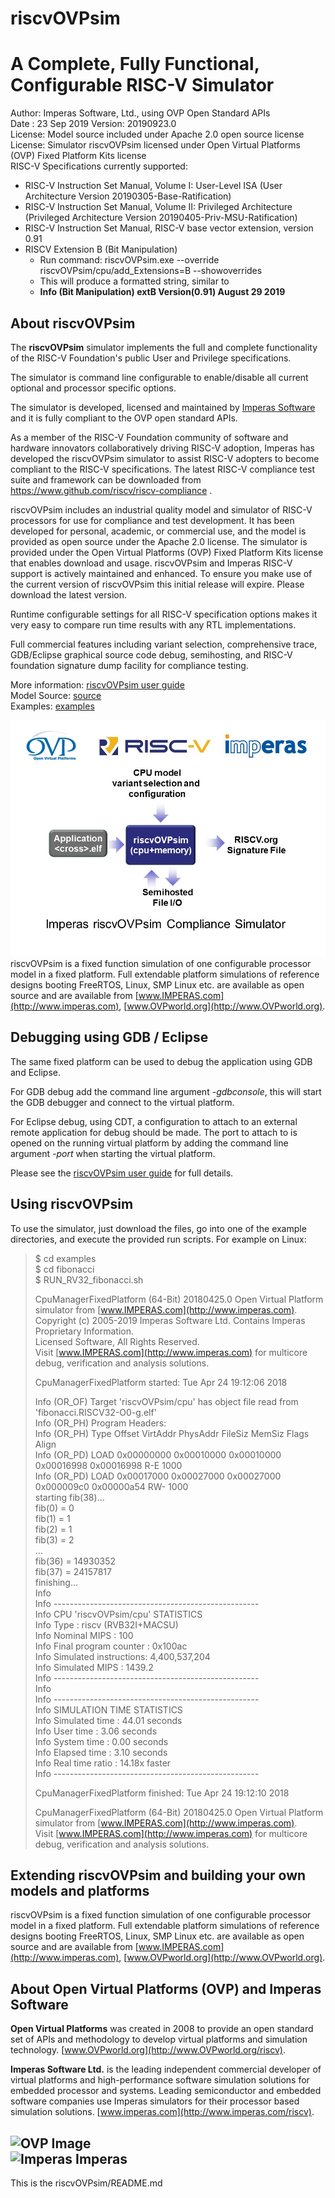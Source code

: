 riscvOVPsim
===
A Complete, Fully Functional, Configurable RISC-V Simulator
===

Author: Imperas Software, Ltd., using OVP Open Standard APIs  
Date   : 23 Sep 2019 
Version: 20190923.0  
License: Model source included under Apache 2.0 open source license  
License: Simulator riscvOVPsim licensed under Open Virtual Platforms (OVP) Fixed Platform Kits license  
RISC-V Specifications currently supported:
- RISC-V Instruction Set Manual, Volume I: User-Level ISA (User Architecture Version 20190305-Base-Ratification)
- RISC-V Instruction Set Manual, Volume II: Privileged Architecture (Privileged Architecture Version 20190405-Priv-MSU-Ratification)
- RISC-V Instruction Set Manual, RISC-V base vector extension, version 0.91
- RISCV Extension B (Bit Manipulation)
  - Run command: riscvOVPsim.exe --override riscvOVPsim/cpu/add_Extensions=B --showoverrides 
  - This will produce a formatted string, similar to
  - **Info (Bit Manipulation) extB Version(0.91) August 29 2019**
  
About riscvOVPsim
---
The **riscvOVPsim** simulator implements the full and complete functionality of the RISC-V Foundation's public User and Privilege specifications.  

The simulator is command line configurable to enable/disable all current optional and processor specific options. 

The simulator is developed, licensed and maintained by [Imperas Software](http://www.imperas.com/riscv) and it is fully compliant to the OVP open standard APIs. 

As a member of the RISC-V Foundation community of software and hardware innovators collaboratively driving RISC-V adoption, Imperas has developed the riscvOVPsim simulator to assist RISC-V adopters to become compliant to the RISC-V specifications. The latest RISC-V compliance test suite and framework can be downloaded from https://www.github.com/riscv/riscv-compliance . 

riscvOVPsim includes an industrial quality model and simulator of RISC-V processors for use for compliance and test development. It has been developed for personal, academic, or commercial use, and the model is provided as open source under the Apache 2.0 license. The simulator is provided under the  Open Virtual Platforms (OVP) Fixed Platform Kits license that enables download and usage. riscvOVPsim and Imperas RISC-V support is actively maintained and enhanced. To ensure you make use of the current version of riscvOVPsim this initial release will expire. Please download the latest version.

Runtime configurable settings for all RISC-V specification options makes it very easy to compare run time results with any RTL implementations.

Full commercial features including variant selection, comprehensive trace, GDB/Eclipse graphical source code debug, semihosting, and RISC-V foundation signature dump facility for compliance testing.

More information: [riscvOVPsim user guide](doc/riscvOVPsim_User_Guide.pdf)  
Model Source: [source](source)  
Examples: [examples](examples)  

![](riscvOVPsim.jpg)  
riscvOVPsim is a fixed function simulation of one configurable processor model in a fixed platform. Full extendable platform simulations of reference designs booting FreeRTOS, Linux, SMP Linux etc. are available as open source and are available from [www.IMPERAS.com](http://www.imperas.com), [www.OVPworld.org](http://www.OVPworld.org).  


Debugging using GDB / Eclipse
---
The same fixed platform can be used to debug the application using GDB and Eclipse.

For GDB debug add the command line argument _-gdbconsole_, this will start the GDB debugger and connect to the virtual platform.

For Eclipse debug, using CDT, a configuration to attach to an external remote application for debug should be made. The port to attach to is opened on the running virtual platform by adding the command line argument _-port <port number>_ when starting the virtual platform. 

Please see the [riscvOVPsim user guide](doc/riscvOVPsim_User_Guide.pdf) for full details.

Using riscvOVPsim
---
To use the simulator, just download the files, go into one of the example directories, and execute the provided run scripts.
For example on Linux:  

> $ cd examples  
> $ cd fibonacci  
> $ RUN_RV32_fibonacci.sh  
> 
> CpuManagerFixedPlatform (64-Bit) 20180425.0 Open Virtual Platform simulator from [www.IMPERAS.com](http://www.imperas.com).  
> Copyright (c) 2005-2019 Imperas Software Ltd.  Contains Imperas Proprietary Information.  
> Licensed Software, All Rights Reserved.  
> Visit [www.IMPERAS.com](http://www.imperas.com) for multicore debug, verification and analysis solutions.  
>   
> CpuManagerFixedPlatform started: Tue Apr 24 19:12:06 2018  
>   
> Info (OR_OF) Target 'riscvOVPsim/cpu' has object file read from 'fibonacci.RISCV32-O0-g.elf'  
> Info (OR_PH) Program Headers:  
> Info (OR_PH) Type           Offset     VirtAddr   PhysAddr   FileSiz    MemSiz     Flags Align  
> Info (OR_PD) LOAD           0x00000000 0x00010000 0x00010000 0x00016998 0x00016998 R-E   1000  
> Info (OR_PD) LOAD           0x00017000 0x00027000 0x00027000 0x000009c0 0x00000a54 RW-   1000  
> starting fib(38)...  
> fib(0) = 0  
> fib(1) = 1  
> fib(2) = 1  
> fib(3) = 2  
> ...  
> fib(36) = 14930352  
> fib(37) = 24157817  
> finishing...  
> Info   
> Info ---------------------------------------------------  
> Info CPU 'riscvOVPsim/cpu' STATISTICS  
> Info   Type                  : riscv (RVB32I+MACSU)  
> Info   Nominal MIPS          : 100  
> Info   Final program counter : 0x100ac  
> Info   Simulated instructions: 4,400,537,204  
> Info   Simulated MIPS        : 1439.2  
> Info ---------------------------------------------------  
> Info   
> Info ---------------------------------------------------  
> Info SIMULATION TIME STATISTICS  
> Info   Simulated time        : 44.01 seconds  
> Info   User time             : 3.06 seconds  
> Info   System time           : 0.00 seconds  
> Info   Elapsed time          : 3.10 seconds  
> Info   Real time ratio       : 14.18x faster  
> Info ---------------------------------------------------  
>   
> CpuManagerFixedPlatform finished: Tue Apr 24 19:12:10 2018  
>   
> CpuManagerFixedPlatform (64-Bit) 20180425.0 Open Virtual Platform simulator from [www.IMPERAS.com](http://www.imperas.com).  
> Visit [www.IMPERAS.com](http://www.imperas.com) for multicore debug, verification and analysis solutions.  
  
Extending riscvOVPsim and building your own models and platforms
---
riscvOVPsim is a fixed function simulation of one configurable processor model in a fixed platform. Full extendable platform simulations of reference designs booting FreeRTOS, Linux, SMP Linux etc. are available as open source and are available from [www.IMPERAS.com](http://www.imperas.com), [www.OVPworld.org](http://www.OVPworld.org).  


About Open Virtual Platforms (OVP) and Imperas Software
---
**Open Virtual Platforms** was created in 2008 to provide an open standard set of APIs and methodology to develop virtual platforms and simulation technology. 
[www.OVPworld.org](http://www.OVPworld.org/riscv).

**Imperas Software Ltd.** is the leading independent commercial developer of virtual platforms and high-performance software simulation solutions for embedded processor and systems. Leading semiconductor and embedded software companies use Imperas simulators for their processor based simulation solutions.
[www.imperas.com](http://www.imperas.com/riscv).

![OVP Image ](http://www.imperas.com/sites/default/files/partner-logos/ovp_0.jpg)  
![Imperas Imperas](http://www.imperas.com/sites/all/themes/tophit/logo.png)  
---


This is the riscvOVPsim/README.md  
